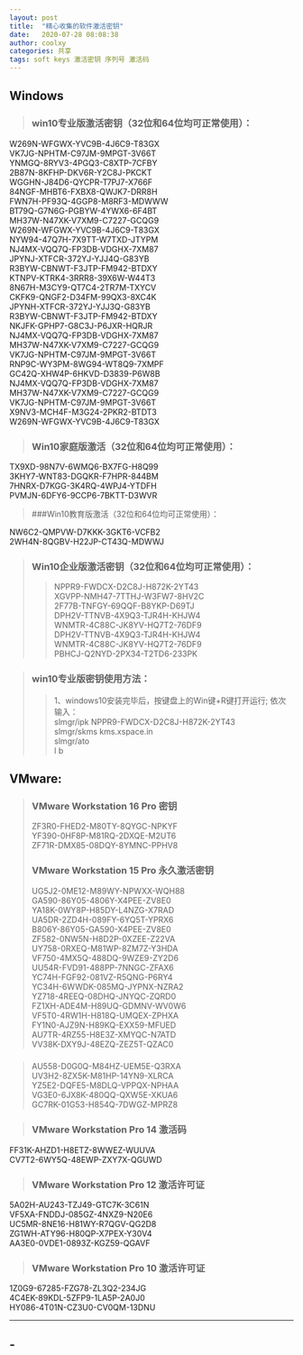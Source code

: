 ```yaml
---
layout: post
title:  "精心收集的软件激活密钥"
date:   2020-07-28 08:08:38
author: coolxy
categories: 共享
tags: soft keys 激活密钥 序列号 激活码
---
```


## Windows 
> ### win10专业版激活密钥（32位和64位均可正常使用）：
>>
W269N-WFGWX-YVC9B-4J6C9-T83GX  
VK7JG-NPHTM-C97JM-9MPGT-3V66T  
YNMGQ-8RYV3-4PGQ3-C8XTP-7CFBY  
2B87N-8KFHP-DKV6R-Y2C8J-PKCKT  
WGGHN-J84D6-QYCPR-T7PJ7-X766F  
84NGF-MHBT6-FXBX8-QWJK7-DRR8H  
FWN7H-PF93Q-4GGP8-M8RF3-MDWWW  
BT79Q-G7N6G-PGBYW-4YWX6-6F4BT  
MH37W-N47XK-V7XM9-C7227-GCQG9  
W269N-WFGWX-YVC9B-4J6C9-T83GX  
NYW94-47Q7H-7X9TT-W7TXD-JTYPM  
NJ4MX-VQQ7Q-FP3DB-VDGHX-7XM87  
JPYNJ-XTFCR-372YJ-YJJ4Q-G83YB  
R3BYW-CBNWT-F3JTP-FM942-BTDXY  
KTNPV-KTRK4-3RRR8-39X6W-W44T3  
8N67H-M3CY9-QT7C4-2TR7M-TXYCV  
CKFK9-QNGF2-D34FM-99QX3-8XC4K  
JPYNH-XTFCR-372YJ-YJJ3Q-G83YB  
R3BYW-CBNWT-F3JTP-FM942-BTDXY  
NKJFK-GPHP7-G8C3J-P6JXR-HQRJR  
NJ4MX-VQQ7Q-FP3DB-VDGHX-7XM87   
MH37W-N47XK-V7XM9-C7227-GCQG9  
VK7JG-NPHTM-C97JM-9MPGT-3V66T  
RNP9C-WY3PM-8WG94-WT8Q9-7XMPF  
GC42Q-XHW4P-6HKVD-D3839-P6W8B  
NJ4MX-VQQ7Q-FP3DB-VDGHX-7XM87  
MH37W-N47XK-V7XM9-C7227-GCQG9  
VK7JG-NPHTM-C97JM-9MPGT-3V66T  
X9NV3-MCH4F-M3G24-2PKR2-BTDT3  
W269N-WFGWX-YVC9B-4J6C9-T83GX  

>### Win10家庭版激活（32位和64位均可正常使用）：
>>
TX9XD-98N7V-6WMQ6-BX7FG-H8Q99  
3KHY7-WNT83-DGQKR-F7HPR-844BM  
7HNRX-D7KGG-3K4RQ-4WPJ4-YTDFH  
PVMJN-6DFY6-9CCP6-7BKTT-D3WVR   

> ###Win10教育版激活（32位和64位均可正常使用）：
>>
NW6C2-QMPVW-D7KKK-3GKT6-VCFB2  
2WH4N-8QGBV-H22JP-CT43Q-MDWWJ

> ### Win10企业版激活密钥（32位和64位均可正常使用）：
>>NPPR9-FWDCX-D2C8J-H872K-2YT43  
XGVPP-NMH47-7TTHJ-W3FW7-8HV2C  
2F77B-TNFGY-69QQF-B8YKP-D69TJ  
DPH2V-TTNVB-4X9Q3-TJR4H-KHJW4  
WNMTR-4C88C-JK8YV-HQ7T2-76DF9  
DPH2V-TTNVB-4X9Q3-TJR4H-KHJW4  
WNMTR-4C88C-JK8YV-HQ7T2-76DF9  
PBHCJ-Q2NYD-2PX34-T2TD6-233PK  

> ### win10专业版密钥使用方法：
>> 1、windows10安装完毕后，按键盘上的Win键+R键打开运行;
依次输入：  
slmgr/ipk NPPR9-FWDCX-D2C8J-H872K-2YT43  
slmgr/skms kms.xspace.in  
slmgr/ato  
l b  

## VMware:
> ### VMware Workstation 16 Pro 密钥
>
> ZF3R0-FHED2-M80TY-8QYGC-NPKYF  
> YF390-0HF8P-M81RQ-2DXQE-M2UT6  
> ZF71R-DMX85-08DQY-8YMNC-PPHV8
>
> ### VMware Workstation 15 Pro 永久激活密钥   
>
> >
> UG5J2-0ME12-M89WY-NPWXX-WQH88  
> GA590-86Y05-4806Y-X4PEE-ZV8E0  
> YA18K-0WY8P-H85DY-L4NZG-X7RAD  
> UA5DR-2ZD4H-089FY-6YQ5T-YPRX6  
> B806Y-86Y05-GA590-X4PEE-ZV8E0  
> ZF582-0NW5N-H8D2P-0XZEE-Z22VA  
> UY758-0RXEQ-M81WP-8ZM7Z-Y3HDA  
> VF750-4MX5Q-488DQ-9WZE9-ZY2D6  
> UU54R-FVD91-488PP-7NNGC-ZFAX6  
> YC74H-FGF92-081VZ-R5QNG-P6RY4  
> YC34H-6WWDK-085MQ-JYPNX-NZRA2  
> YZ718-4REEQ-08DHQ-JNYQC-ZQRD0  
> FZ1XH-ADE4M-H89UQ-GDMNV-WV0W6  
> VF5T0-4RW1H-H818Q-UMQEX-ZPHXA  
> FY1N0-AJZ9N-H89KQ-EXX59-MFUED  
> AU7TR-4RZ55-H8E3Z-XMYQC-N7ATD  
> VV38K-DXY9J-48EZQ-ZEZ5T-QZAC0  

> ### 
>
>AU558-D0G0Q-M84HZ-UEM5E-Q3RXA  
UV3H2-8ZX5K-M81HP-14YN9-XLRCA  
YZ5E2-DQFE5-M8DLQ-VPPQX-NPHAA  
VG3E0-6JX8K-480QQ-QXW5E-XKUA6  
GC7RK-01G53-H854Q-7DWGZ-MPRZ8  

>### VMware Workstation Pro 14 激活码
>> 
FF31K-AHZD1-H8ETZ-8WWEZ-WUUVA  
CV7T2-6WY5Q-48EWP-ZXY7X-QGUWD

> ### VMware Workstation Pro 12 激活许可证
>>
5A02H-AU243-TZJ49-GTC7K-3C61N  
VF5XA-FNDDJ-085GZ-4NXZ9-N20E6  
UC5MR-8NE16-H81WY-R7QGV-QG2D8  
ZG1WH-ATY96-H80QP-X7PEX-Y30V4  
AA3E0-0VDE1-0893Z-KGZ59-QGAVF  

> ### VMware Workstation Pro 10 激活许可证
>>
1Z0G9-67285-FZG78-ZL3Q2-234JG  
4C4EK-89KDL-5ZFP9-1LA5P-2A0J0  
HY086-4T01N-CZ3U0-CV0QM-13DNU    

-----

## -

## 
